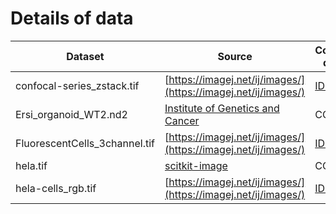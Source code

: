 # Details of data

| Dataset       | Source        | Copyright details |
| ------------- |-------------|-------------|
| confocal-series_zstack.tif |[https://imagej.net/ij/images/](https://imagej.net/ij/images/)|[IDK?](https://forum.image.sc/t/fiji-imagej-open-samples-images-copyright/11406) |
| Ersi_organoid_WT2.nd2|[Institute of Genetics and Cancer](https://institute-genetics-cancer.ed.ac.uk/)|CC0 1.0|
| FluorescentCells_3channel.tif|[https://imagej.net/ij/images/](https://imagej.net/ij/images/)|[IDK?](https://forum.image.sc/t/fiji-imagej-open-samples-images-copyright/11406)|
| hela.tif |[scitkit-image](https://gitlab.com/scikit-image/data)|CC0|
| hela-cells_rgb.tif|[https://imagej.net/ij/images/](https://imagej.net/ij/images/)|[IDK?](https://forum.image.sc/t/fiji-imagej-open-samples-images-copyright/11406)|
